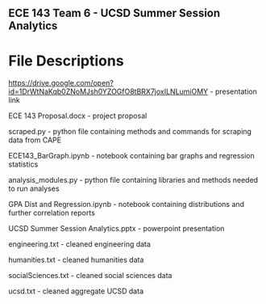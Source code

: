 ## ECE 143 Team 6 - UCSD Summer Session Analytics 

# File Descriptions

https://drive.google.com/open?id=1DrWtNaKqb0ZNoMJsh0YZOGfO8tBRX7joxILNLumiOMY - presentation link

ECE 143 Proposal.docx - project proposal

scraped.py - python file containing methods and commands for scraping data from CAPE

ECE143_BarGraph.ipynb	 - notebook containing bar graphs and regression statistics

analysis_modules.py	- python file containing libraries and methods needed to run analyses

GPA Dist and Regression.ipynb	 - notebook containing distributions and further correlation reports

UCSD Summer Session Analytics.pptx - powerpoint presentation

engineering.txt - cleaned engineering data

humanities.txt	- cleaned humanities data

socialSciences.txt	- cleaned social sciences data

ucsd.txt - cleaned aggregate UCSD data
